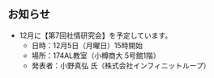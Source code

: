 ## お知らせ

- 12月に【第7回社情研究会】を予定しています。
  - 日時：12月5日（月曜日）15時開始
  - 場所：174AL教室（小樽商大 5号館1階）
  - 発表者：小野真弘 氏（株式会社インフィニットループ）
